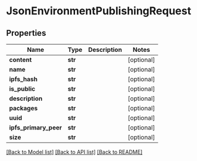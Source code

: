 # JsonEnvironmentPublishingRequest


## Properties
Name | Type | Description | Notes
------------ | ------------- | ------------- | -------------
**content** | **str** |  | [optional] 
**name** | **str** |  | [optional] 
**ipfs_hash** | **str** |  | [optional] 
**is_public** | **str** |  | [optional] 
**description** | **str** |  | [optional] 
**packages** | **str** |  | [optional] 
**uuid** | **str** |  | [optional] 
**ipfs_primary_peer** | **str** |  | [optional] 
**size** | **str** |  | [optional] 

[[Back to Model list]](../README.md#documentation-for-models) [[Back to API list]](../README.md#documentation-for-api-endpoints) [[Back to README]](../README.md)


